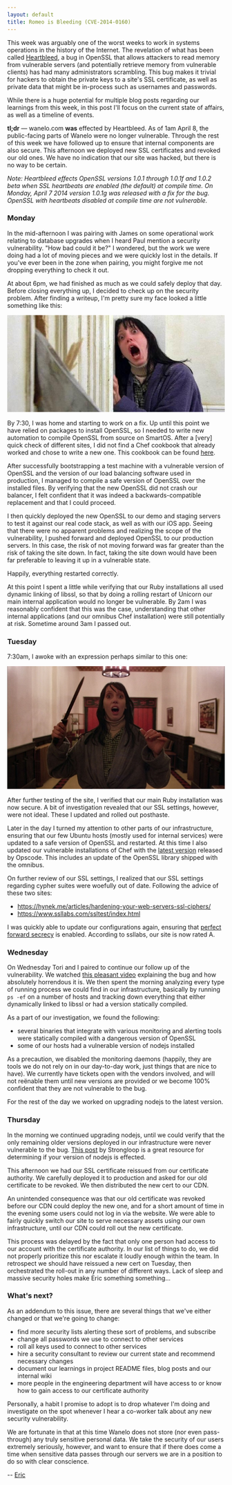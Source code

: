 ```yaml
---
layout: default
title: Romeo is Bleeding (CVE-2014-0160)
---
```


This week was arguably one of the worst weeks to work
in systems operations in the history of the Internet.
The revelation of what has been called [Heartbleed](http://heartbleed.com),
a bug in OpenSSL that allows attackers to read memory
from vulnerable servers (and potentially retrieve memory from vulnerable
clients) has had many administrators scrambling. This bug makes it trivial
for hackers to obtain the private keys to a site's SSL certificate, as well
as private data that might be in-process such as usernames and passwords.

While there is a huge potential for multiple blog posts regarding our learnings
from this week, in this post I'll focus on the current state of affairs, as
well as a timeline of events.

**tl;dr** — wanelo.com **was** effected by Heartbleed. As of 1am April 8, the
public-facing parts of Wanelo were no longer vulnerable. Through the rest of
this week we have followed up to ensure that internal components are also secure.
This afternoon we deployed new SSL certificates and revoked our old ones. We
have no indication that our site was hacked, but there is no way to be certain.


*Note: Heartbleed effects OpenSSL versions 1.0.1 through 1.0.1f and 1.0.2 beta
when SSL heartbeats are enabled (the default) at compile time. On Monday, April
7 2014 version 1.0.1g was released with a fix for the bug. OpenSSL with heartbeats
disabled at compile time are not vulnerable.*

### Monday

In the mid-afternoon I was pairing with James on some
operational work relating to database upgrades when I
heard Paul mention a security vulnerability. "How bad could it be?" I wondered,
but the work we were doing had a lot of moving pieces and we were quickly lost
in the details. If you've ever been in
the zone when pairing, you might forgive me not dropping everything to check it
out.

At about 6pm, we had finished as much as we could safely deploy that day. Before
closing everything up, I decided to check up on the security problem. After finding
a writeup, I'm pretty sure my face looked a little something like this:

![Me realizing what Heartbleed meant](/assets/shelley.jpg)

By 7:30, I was home and starting to work on a fix. Up until this point we have
relied on packages to install OpenSSL, so I needed to write new automation
to compile OpenSSL from source on SmartOS. After a [very] quick check of
different sites, I did not find a Chef cookbook that already worked and chose
to write a new one. This cookbook can be found [here](https://github.com/wanelo-chef/ssl).

After successfully bootstrapping a test machine with a vulnerable version of
OpenSSL and the version of our load balancing software used in production, I
managed to compile a safe version of OpenSSL over the installed files.
By verifying that the new OpenSSL did not crash our balancer, I felt confident
that it was indeed a backwards-compatible replacement and that I could proceed.

I then quickly deployed the new OpenSSL to our demo and staging servers to test
it against our real code stack, as well as with our iOS app. Seeing that there
were no apparent problems and realizing the scope of the vulnerability, I pushed
forward and deployed OpenSSL to our production servers. In this case, the risk
of not moving forward was far greater than the risk of taking the site down. In
fact, taking the site down would have been far preferable to leaving it up in a
vulnerable state.

Happily, everything restarted correctly.

At this point I spent a little while verifying that our Ruby installations all
used dynamic linking of libssl, so that by doing a rolling restart of Unicorn
our main internal application would no longer be vulnerable. By 2am I was
reasonably confident that this was the case, understanding that other internal
applications (and our omnibus Chef installation) were still potentially at risk.
Sometime around 3am I passed out.

### Tuesday

7:30am, I awoke with an expression perhaps similar to this one:

![Was it just a nightmare?](/assets/shelley2.jpg)

After further testing of the site, I verified that our main Ruby installation
was now secure. A bit of investigation revealed that our SSL settings, however,
were not ideal. These I updated and rolled out posthaste.

Later in the day I turned my attention to other parts of our infrastructure,
ensuring that our few Ubuntu hosts (mostly used for internal services) were updated
to a safe version of OpenSSL and restarted. At this time I also updated our
vulnerable installations of Chef with the
[latest version](http://www.getchef.com/blog/2014/04/08/release-chef-client-11-12-0-10-32-2/)
released by Opscode. This includes an update of the OpenSSL library shipped with
the omnibus.

On further review of our SSL settings, I realized that our SSL settings regarding
cypher suites were woefully out of date. Following the advice of these two sites:

* https://hynek.me/articles/hardening-your-web-servers-ssl-ciphers/
* https://www.ssllabs.com/ssltest/index.html

I was quickly able to update our configurations again, ensuring that [perfect
forward secrecy](http://en.wikipedia.org/wiki/Perfect_forward_secrecy) is enabled.
According to ssllabs, our site is now rated A.

### Wednesday

On Wednesday Tori and I paired to continue our follow up of the vulnerability. We
watched [this pleasant video](http://vimeo.com/91425662) explaining the bug and
how absolutely horrendous it is. We then spent the morning analyzing every type
of running process we could find in our infrastructure, basically by running
`ps -ef` on a number of hosts and tracking down everything that either dynamically
linked to libssl or had a version statically compiled.

As a part of our investigation, we found the following:

* several binaries that integrate with various monitoring and alerting tools
  were statically compiled with a dangerous version of OpenSSL
* some of our hosts had a vulnerable version of nodejs installed

As a precaution, we disabled the monitoring daemons (happily, they are tools we
do not rely on in our day-to-day work, just things that are nice to have). We
currently have tickets open with the vendors involved, and will not reënable them
until new versions are provided or we become 100% confident that they are not
vulnerable to the bug.

For the rest of the day we worked on upgrading nodejs to the latest version.

### Thursday

In the morning we continued upgrading nodejs, until we could verify that the only
remaining older versions deployed in our infrastructure were never vulnerable to
the bug. [This post](http://strongloop.com/strongblog/heartbleed-openssl-node-js/)
by Strongloop is a great resource for determining if your version of nodejs is
effected.

This afternoon we had our SSL certificate reissued from our certificate authority.
We carefully deployed it to production and asked for our old certificate to be
revoked. We then distributed the new cert to our CDN.

An unintended consequence was that our old certificate was revoked before our
CDN could deploy the new one, and for a short amount of time in the evening some
users could not log in via the website. We were able to fairly quickly switch our
site to serve necessary assets using our own infrastructure, until our CDN could
roll out the new certificate.

This process was delayed by the fact that only one person had access to our
account with the certificate authority. In our list of things to do, we did not
properly prioritize this nor escalate it loudly enough within the team. In
retrospect we should have reissued a new cert on Tuesday, then orchestrated the
roll-out in any number of different ways. Lack of sleep and massive security
holes make Eric something something...

### What's next?

As an addendum to this issue, there are several things that we've either changed
or that we're going to change:

* find more security lists alerting these sort of problems, and subscribe
* change all passwords we use to connect to other services
* roll all keys used to connect to other services
* hire a security consultant to review our current state and recommend necessary
  changes
* document our learnings in project README files, blog posts and our internal
  wiki
* more people in the engineering department will have access to or know how to
  gain access to our certificate authority

Personally, a habit I promise to adopt is to drop whatever I'm doing and investigate
on the spot whenever I hear a co-worker talk about any new security vulnerability.

We are fortunate in that at this time Wanelo does not store (nor even pass-through)
any truly sensitive personal data. We take the security of our users extremely
seriously, however, and want to ensure that if there does come a time when sensitive
data passes through our servers we are in a position to do so with clear conscience.

-- [Eric](http://wanelo.com/sax "Sax on Wanelo")
